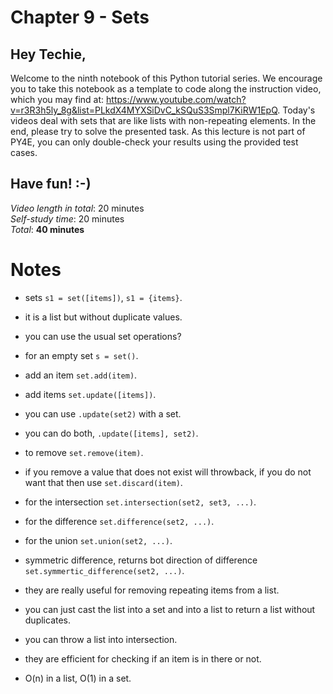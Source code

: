 
# Chapter 9 - Sets
## Hey Techie,   
Welcome to the ninth notebook of this Python tutorial series. We encourage you to take this notebook as a template to code along the instruction video, which you may find at: https://www.youtube.com/watch?v=r3R3h5ly_8g&list=PLkdX4MYXSiDvC_kSQuS3Smpl7KiRW1EpQ. Today's videos deal with sets that are like lists with non-repeating elements. In the end, please try to solve the presented task. As this lecture is not part of PY4E, you can only double-check your results using the provided test cases.

## Have fun! :-)   
*Video length in total*: 20 minutes   
*Self-study time*: 20 minutes   
*Total*: **40 minutes**   


# Notes

- sets `s1 = set([items])`, `s1 = {items}`.

- it is a list but without duplicate values.

- you can use the usual set operations?

- for an empty set `s = set()`.

- add an item `set.add(item)`.

- add items `set.update([items])`.

- you can use `.update(set2)` with a set.

- you can do both, `.update([items], set2)`.

- to remove `set.remove(item)`.

- if you remove a value that does not exist will throwback, if you do not want that then use `set.discard(item)`.

- for the intersection `set.intersection(set2, set3, ...)`.

- for the difference `set.difference(set2, ...)`.

- for the union `set.union(set2, ...)`.

- symmetric difference, returns bot direction of difference `set.symmertic_difference(set2, ...)`.

- they are really useful for removing repeating items from a list.

- you can just cast the list into a set and into a list to return a list without duplicates.

- you can throw a list into intersection.

- they are efficient for checking if an item is in there or not.

- O(n) in a list, O(1) in a set.
